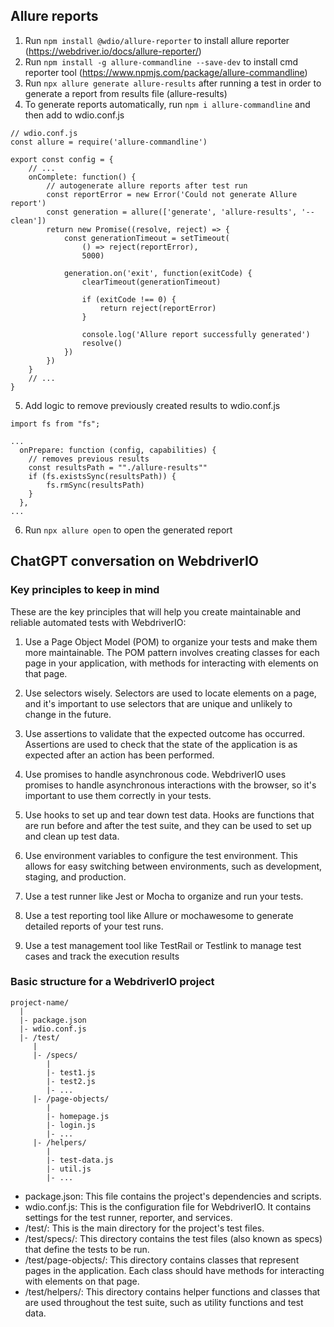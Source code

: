 ## Allure reports

1. Run `npm install @wdio/allure-reporter` to install allure reporter (https://webdriver.io/docs/allure-reporter/)
2. Run `npm install -g allure-commandline --save-dev` to install cmd reporter tool (https://www.npmjs.com/package/allure-commandline)
3. Run `npx allure generate allure-results` after running a test in order to generate a report from results file (allure-results)
4. To generate reports automatically, run `npm i allure-commandline` and then add to wdio.conf.js

```
// wdio.conf.js
const allure = require('allure-commandline')

export const config = {
    // ...
    onComplete: function() {
        // autogenerate allure reports after test run
        const reportError = new Error('Could not generate Allure report')
        const generation = allure(['generate', 'allure-results', '--clean'])
        return new Promise((resolve, reject) => {
            const generationTimeout = setTimeout(
                () => reject(reportError),
                5000)

            generation.on('exit', function(exitCode) {
                clearTimeout(generationTimeout)

                if (exitCode !== 0) {
                    return reject(reportError)
                }

                console.log('Allure report successfully generated')
                resolve()
            })
        })
    }
    // ...
}
```

5. Add logic to remove previously created results to wdio.conf.js

```
import fs from "fs";

...
  onPrepare: function (config, capabilities) {
    // removes previous results
    const resultsPath = ""./allure-results""
    if (fs.existsSync(resultsPath)) {
        fs.rmSync(resultsPath)
    }
  },
...
```

6. Run `npx allure open` to open the generated report


## ChatGPT conversation on WebdriverIO
### Key principles to keep in mind
These are the key principles that will help you create maintainable and reliable automated tests with WebdriverIO:

1. Use a Page Object Model (POM) to organize your tests and make them more maintainable. The POM pattern involves creating classes for each page in your application, with methods for interacting with elements on that page.

2. Use selectors wisely. Selectors are used to locate elements on a page, and it's important to use selectors that are unique and unlikely to change in the future.

3. Use assertions to validate that the expected outcome has occurred. Assertions are used to check that the state of the application is as expected after an action has been performed.

4. Use promises to handle asynchronous code. WebdriverIO uses promises to handle asynchronous interactions with the browser, so it's important to use them correctly in your tests.

5. Use hooks to set up and tear down test data. Hooks are functions that are run before and after the test suite, and they can be used to set up and clean up test data.

6. Use environment variables to configure the test environment. This allows for easy switching between environments, such as development, staging, and production.

7. Use a test runner like Jest or Mocha to organize and run your tests.

8. Use a test reporting tool like Allure or mochawesome to generate detailed reports of your test runs.

9. Use a test management tool like TestRail or Testlink to manage test cases and track the execution results

### Basic structure for a WebdriverIO project

```
project-name/
  |
  |- package.json
  |- wdio.conf.js
  |- /test/
     |
     |- /specs/
        |
        |- test1.js
        |- test2.js
        |- ...
     |- /page-objects/
        |
        |- homepage.js
        |- login.js
        |- ...
     |- /helpers/
        |
        |- test-data.js
        |- util.js
        |- ...
```

- package.json: This file contains the project's dependencies and scripts.
- wdio.conf.js: This is the configuration file for WebdriverIO. It contains settings for the test runner, reporter, and services.
- /test/: This is the main directory for the project's test files.
- /test/specs/: This directory contains the test files (also known as specs) that define the tests to be run.
- /test/page-objects/: This directory contains classes that represent pages in the application. Each class should have methods for interacting with elements on that page.
- /test/helpers/: This directory contains helper functions and classes that are used throughout the test suite, such as utility functions and test data.
